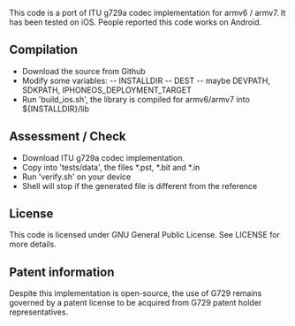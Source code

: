 
This code is a port of ITU g729a codec implementation for armv6 / armv7. It has been tested on iOS. People reported this code works on Android.

Compilation
-----------

- Download the source from Github
- Modify some variables:
   -- INSTALLDIR
   -- DEST
   -- maybe DEVPATH, SDKPATH, IPHONEOS_DEPLOYMENT_TARGET
- Run 'build_ios.sh', the library is compiled for armv6/armv7 into ${INSTALLDIR}/lib

Assessment / Check
------------------

- Download ITU g729a codec implementation.
- Copy into 'tests/data', the files *.pst, *.bit and *.in
- Run 'verify.sh' on your device
- Shell will stop if the generated file is different from the reference

License
-------

This code is licensed under GNU General Public License. See LICENSE for more details.

Patent information
------------------

Despite this implementation is open-source, the use of G729 remains governed by a patent license to be acquired from G729 patent holder representatives.
